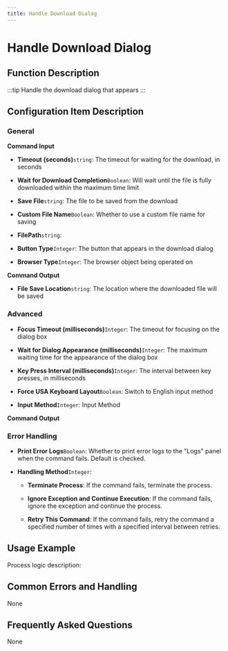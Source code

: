 ```yaml
---
title: Handle Download Dialog
---
```


# Handle Download Dialog

## Function Description

:::tip 
Handle the download dialog that appears
:::

## Configuration Item Description

### General

**Command Input**

- **Timeout (seconds)**`string`: The timeout for waiting for the download, in seconds

- **Wait for Download Completion**`Boolean`: Will wait until the file is fully downloaded within the maximum time limit

- **Save File**`string`: The file to be saved from the download

- **Custom File Name**`Boolean`: Whether to use a custom file name for saving

- **FilePath**`string`: 

- **Button Type**`Integer`: The button that appears in the download dialog

- **Browser Type**`Integer`: The browser object being operated on


**Command Output**

- **File Save Location**`string`: The location where the downloaded file will be saved

### Advanced

- **Focus Timeout (milliseconds)**`Integer`: The timeout for focusing on the dialog box

- **Wait for Dialog Appearance (milliseconds)**`Integer`: The maximum waiting time for the appearance of the dialog box

- **Key Press Interval (milliseconds)**`Integer`: The interval between key presses, in milliseconds

- **Force USA Keyboard Layout**`Boolean`: Switch to English input method

- **Input Method**`Integer`: Input Method


**Command Output**

### Error Handling

- **Print Error Logs**`Boolean`: Whether to print error logs to the "Logs" panel when the command fails. Default is checked. 

- **Handling Method**`Integer`:

    - **Terminate Process**: If the command fails, terminate the process.

    - **Ignore Exception and Continue Execution**: If the command fails, ignore the exception and continue the process.

    - **Retry This Command**: If the command fails, retry the command a specified number of times with a specified interval between retries.

## Usage Example

Process logic description:

## Common Errors and Handling

None

## Frequently Asked Questions

None

